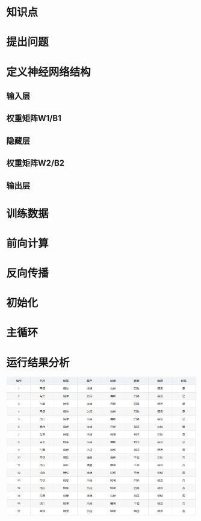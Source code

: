 # 知识点

# 提出问题

# 定义神经网络结构

## 输入层
## 权重矩阵W1/B1
## 隐藏层
## 权重矩阵W2/B2
## 输出层

# 训练数据

# 前向计算

# 反向传播

# 初始化

# 主循环

# 运行结果分析


<img src=".\Images\6\watermallondata.jpg">


